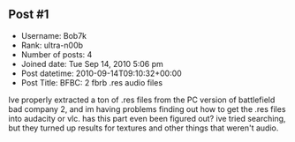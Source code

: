 ## Post #1
- Username: Bob7k
- Rank: ultra-n00b
- Number of posts: 4
- Joined date: Tue Sep 14, 2010 5:06 pm
- Post datetime: 2010-09-14T09:10:32+00:00
- Post Title: BFBC: 2 fbrb .res audio files

Ive properly extracted a ton of .res files from the PC version of battlefield bad company 2, and im having problems finding out how to get the .res files into audacity or vlc. has this part even been figured out? ive tried searching, but they turned up results for textures and other things that weren't audio.
